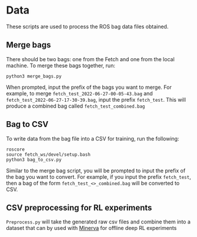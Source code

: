 # Data
These scripts are used to process the ROS bag data files obtained. 

## Merge bags

There should be two bags: one from the Fetch and one from the local machine. To merge these bags together, run:

    python3 merge_bags.py

When prompted, input the prefix of the bags you want to merge. For example, to merge `fetch_test_2022-06-27-00-05-43.bag` and `fetch_test_2022-06-27-17-30-39.bag`, input the prefix `fetch_test`. This will produce a combined bag called `fetch_test_combined.bag`


## Bag to CSV

To write data from the bag file into  a CSV for training, run the following:

    roscore
    source fetch_ws/devel/setup.bash 
    python3 bag_to_csv.py

Similar to the merge bag script, you will be prompted to input the prefix of the bag you want to convert. For example, if you input the prefix `fetch_test`, then a bag of the form `fetch_test_<>_combined.bag` will be converted to CSV.


## CSV preprocessing for RL experiments

`Preprocess.py` will take the generated raw csv files and combine them into a dataset that can by used with [Minerva](https://github.com/takuseno/minerva) for offline deep RL experiments
